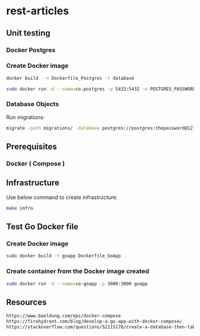 # rest-articles
## Unit testing
### Docker Postgres
### Create Docker image
```sh
docker build - < Dockerfile_Postgres -t database
```
```sh
sudo docker run -d --name=co-postgres -p 5432:5432 -e POSTGRES_PASSWORD=thepassword postgres
```
### Database Objects
Run migrations:
```sh
migrate -path migrations/ -database postgres://postgres:thepassword@127.0.0.1:5432/rest?sslmode=disable -verbose up 2
```
## Prerequisites
### Docker ( Compose )
## Infrastructure
Use below command to create infrastructure:
```sh
make infra
```
## Test Go Docker file
### Create Docker image
```sh
sudo docker build -t goapp Dockerfile_GoApp
```
### Create container from the Docker image created
```sh
sudo docker run -d --name=co-goapp -p 3000:3000 goapp
```


## Resources
```html
https://www.baeldung.com/ops/docker-compose
https://firehydrant.com/blog/develop-a-go-app-with-docker-compose/
https://stackoverflow.com/questions/52115178/create-a-database-then-table-with-dockerfile
```